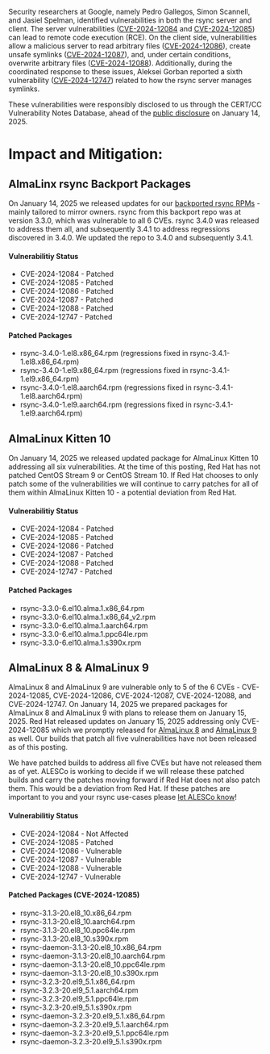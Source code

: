 Security researchers at Google, namely Pedro Gallegos, Simon Scannell, and Jasiel Spelman, identified vulnerabilities in both the rsync server and client. The server vulnerabilities ([CVE-2024-12084](https://access.redhat.com/security/cve/CVE-2024-12084) and [CVE-2024-12085](https://access.redhat.com/security/cve/CVE-2024-12085)) can lead to remote code execution (RCE). On the client side, vulnerabilities allow a malicious server to read arbitrary files ([CVE-2024-12086](https://access.redhat.com/security/cve/CVE-2024-12086)), create unsafe symlinks ([CVE-2024-12087](https://access.redhat.com/security/cve/CVE-2024-12087)), and, under certain conditions, overwrite arbitrary files ([CVE-2024-12088](https://access.redhat.com/security/cve/CVE-2024-12088)). Additionally, during the coordinated response to these issues, Aleksei Gorban reported a sixth vulnerability ([CVE-2024-12747](https://access.redhat.com/security/cve/CVE-2024-12747)) related to how the rsync server manages symlinks.

These vulnerabilities were responsibly disclosed to us through the CERT/CC Vulnerability Notes Database, ahead of the [public disclosure](https://www.kb.cert.org/vuls/id/952657) on January 14, 2025.

# Impact and Mitigation:

## AlmaLinx rsync Backport Packages
On January 14, 2025 we released updates for our [backported rsync RPMs](https://wiki.almalinux.org/Mirrors.html) - mainly tailored to mirror owners.  rsync from this backport repo was at version 3.3.0, which was vulnerable to all 6 CVEs.  rsync 3.4.0 was released to address them all, and subsequently 3.4.1 to address regressions discovered in 3.4.0.  We updated the repo to 3.4.0 and subsequently 3.4.1.

#### Vulnerabilitiy Status
* CVE-2024-12084 - Patched
* CVE-2024-12085 - Patched
* CVE-2024-12086 - Patched
* CVE-2024-12087 - Patched
* CVE-2024-12088 - Patched
* CVE-2024-12747 - Patched

#### Patched Packages
* rsync-3.4.0-1.el8.x86_64.rpm (regressions fixed in rsync-3.4.1-1.el8.x86_64.rpm)
* rsync-3.4.0-1.el9.x86_64.rpm (regressions fixed in rsync-3.4.1-1.el9.x86_64.rpm)
* rsync-3.4.0-1.el8.aarch64.rpm (regressions fixed in rsync-3.4.1-1.el8.aarch64.rpm)
* rsync-3.4.0-1.el9.aarch64.rpm (regressions fixed in rsync-3.4.1-1.el9.aarch64.rpm)

## AlmaLinux Kitten 10
On January 14, 2025 we released updated package for AlmaLinux Kitten 10 addressing all six vulnerabilities.  At the time of this posting, Red Hat has not patched CentOS Stream 9 or CentOS Stream 10.  If Red Hat chooses to only patch some of the vulnerabilities we will continue to carry patches for all of them within AlmaLinux Kitten 10 - a potential deviation from Red Hat.

#### Vulnerabilitiy Status
* CVE-2024-12084 - Patched
* CVE-2024-12085 - Patched
* CVE-2024-12086 - Patched
* CVE-2024-12087 - Patched
* CVE-2024-12088 - Patched
* CVE-2024-12747 - Patched

#### Patched Packages
* rsync-3.3.0-6.el10.alma.1.x86_64.rpm
* rsync-3.3.0-6.el10.alma.1.x86_64_v2.rpm
* rsync-3.3.0-6.el10.alma.1.aarch64.rpm
* rsync-3.3.0-6.el10.alma.1.ppc64le.rpm
* rsync-3.3.0-6.el10.alma.1.s390x.rpm

## AlmaLinux 8 & AlmaLinux 9
AlmaLinux 8 and AlmaLinux 9 are vulnerable only to 5 of the 6 CVEs - CVE-2024-12085, CVE-2024-12086, CVE-2024-12087, CVE-2024-12088, and CVE-2024-12747.  On January 14, 2025 we prepared packages for AlmaLinux 8 and AlmaLinux 9 with plans to release them on January 15, 2025.  Red Hat released updates on January 15, 2025 addressing only CVE-2024-12085 which we promptly released for [AlmaLinux 8](https://errata.almalinux.org/8/ALSA-2025-0325.html) and [AlmaLinux 9](https://errata.almalinux.org/9/ALSA-2025-0324.html) as well.  Our builds that patch all five vulnerabilities have not been released as of this posting.

We have patched builds to address all five CVEs but have not released them as of yet.  ALESCo is working to decide if we will release these patched builds and carry the patches moving forward if Red Hat does not also patch them.  This would be a deviation from Red Hat.  If these patches are important to you and your rsync use-cases please [let ALESCo know](https://chat.almalinux.org/almalinux/channels/alesco)!

#### Vulnerabilitiy Status
* CVE-2024-12084 - Not Affected
* CVE-2024-12085 - Patched
* CVE-2024-12086 - Vulnerable
* CVE-2024-12087 - Vulnerable
* CVE-2024-12088 - Vulnerable
* CVE-2024-12747 - Vulnerable

#### Patched Packages (CVE-2024-12085)
* rsync-3.1.3-20.el8_10.x86_64.rpm
* rsync-3.1.3-20.el8_10.aarch64.rpm
* rsync-3.1.3-20.el8_10.ppc64le.rpm
* rsync-3.1.3-20.el8_10.s390x.rpm
* rsync-daemon-3.1.3-20.el8_10.x86_64.rpm
* rsync-daemon-3.1.3-20.el8_10.aarch64.rpm
* rsync-daemon-3.1.3-20.el8_10.ppc64le.rpm
* rsync-daemon-3.1.3-20.el8_10.s390x.rpm
* rsync-3.2.3-20.el9_5.1.x86_64.rpm
* rsync-3.2.3-20.el9_5.1.aarch64.rpm
* rsync-3.2.3-20.el9_5.1.ppc64le.rpm
* rsync-3.2.3-20.el9_5.1.s390x.rpm
* rsync-daemon-3.2.3-20.el9_5.1.x86_64.rpm
* rsync-daemon-3.2.3-20.el9_5.1.aarch64.rpm
* rsync-daemon-3.2.3-20.el9_5.1.ppc64le.rpm
* rsync-daemon-3.2.3-20.el9_5.1.s390x.rpm

